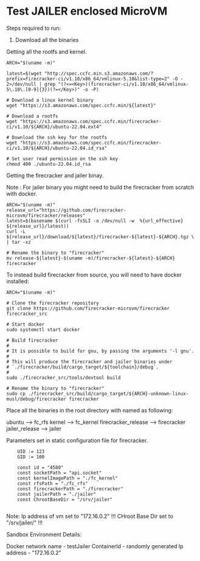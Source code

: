 # Test JAILER enclosed MicroVM

Steps required to run:

1. Download all the binaries 

Getting all the rootfs and kernel.
```
ARCH="$(uname -m)"

latest=$(wget "http://spec.ccfc.min.s3.amazonaws.com/?prefix=firecracker-ci/v1.10/x86_64/vmlinux-5.10&list-type=2" -O - 2>/dev/null | grep "(?<=<Key>)(firecracker-ci/v1.10/x86_64/vmlinux-5\.10\.[0-9]{3})(?=</Key>)" -o -P)

# Download a linux kernel binary
wget "https://s3.amazonaws.com/spec.ccfc.min/${latest}"

# Download a rootfs
wget "https://s3.amazonaws.com/spec.ccfc.min/firecracker-ci/v1.10/${ARCH}/ubuntu-22.04.ext4"

# Download the ssh key for the rootfs
wget "https://s3.amazonaws.com/spec.ccfc.min/firecracker-ci/v1.10/${ARCH}/ubuntu-22.04.id_rsa"

# Set user read permission on the ssh key
chmod 400 ./ubuntu-22.04.id_rsa
```

Getting the firecracker and jailer binay.

Note : For jailer binary you might need to build the firecracker from scratch with docker.

```
ARCH="$(uname -m)"
release_url="https://github.com/firecracker-microvm/firecracker/releases"
latest=$(basename $(curl -fsSLI -o /dev/null -w  %{url_effective} ${release_url}/latest))
curl -L ${release_url}/download/${latest}/firecracker-${latest}-${ARCH}.tgz \
| tar -xz

# Rename the binary to "firecracker"
mv release-${latest}-$(uname -m)/firecracker-${latest}-${ARCH} firecracker

```

To instead build firecracker from source, you will need to have docker installed:

```
ARCH="$(uname -m)"

# Clone the firecracker repository
git clone https://github.com/firecracker-microvm/firecracker firecracker_src

# Start docker
sudo systemctl start docker

# Build firecracker
#
# It is possible to build for gnu, by passing the arguments '-l gnu'.
#
# This will produce the firecracker and jailer binaries under
# `./firecracker/build/cargo_target/${toolchain}/debug`.
#
sudo ./firecracker_src/tools/devtool build

# Rename the binary to "firecracker"
sudo cp ./firecracker_src/build/cargo_target/${ARCH}-unknown-linux-musl/debug/firecracker firecracker
```

Place all the binaries in the root directory with named as following:

ubuntu                                  --> fc_rfs
kernel                                  --> fc_kernel
firecracker_release                     --> firecracker
jailer_release                          --> jailer

Parameters set in static configuration file for firecracker.
```
    UID := 123
	GID := 100

	const id = "4580"
	const socketPath = "api.socket"
	const kernelImagePath = "./fc_kernel"
	const rfsPath = "./fc_rfs"
	const firecrackerPath = "./firecracker"
	const jailerPath = "./jailer"
	const ChrootBaseDir = "/srv/jailer"
    
```
Note: 
Ip address of vm set to "172.16.0.2" !!!
CHroot Base Dir set to "/srv/jailer/" !!!

Sandbox Environment Details:

Docker network name - testJailer
ContainerId - randomly generated
Ip address - "172.16.0.2"



